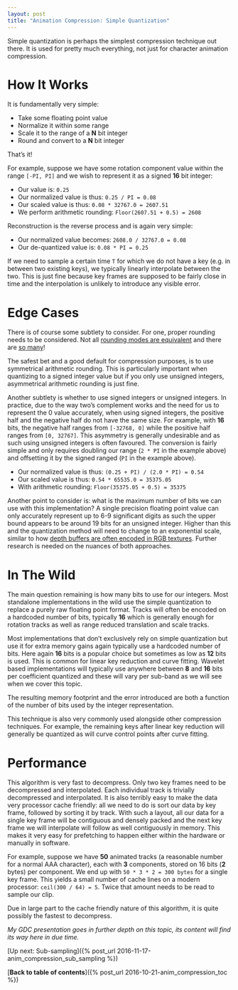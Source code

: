 ```yaml
---
layout: post
title: "Animation Compression: Simple Quantization"
---
```

Simple quantization is perhaps the simplest compression technique out there. It is used for pretty much everything, not just for character animation compression.

# How It Works

It is fundamentally very simple:

*  Take some floating point value
*  Normalize it within some range
*  Scale it to the range of a **N** bit integer
*  Round and convert to a **N** bit integer

That’s it!

For example, suppose we have some rotation component value within the range `[-PI, PI]` and we wish to represent it as a signed **16** bit integer:

*  Our value is: `0.25`
*  Our normalized value is thus: `0.25 / PI = 0.08`
*  Our scaled value is thus: `0.08 * 32767.0 = 2607.51`
*  We perform arithmetic rounding: `Floor(2607.51 + 0.5) = 2608`

Reconstruction is the reverse process and is again very simple:

*  Our normalized value becomes: `2608.0 / 32767.0 = 0.08`
*  Our de-quantized value is: `0.08 * PI = 0.25`

If we need to sample a certain time `T` for which we do not have a key (e.g. in between two existing keys), we typically linearly interpolate between the two. This is just fine because key frames are supposed to be fairly close in time and the interpolation is unlikely to introduce any visible error.

# Edge Cases

There is of course some subtlety to consider. For one, proper rounding needs to be considered. Not all [rounding modes are equivalent](http://number-none.com/product/Scalar%20Quantization/) and there are [so many](http://www.eetimes.com/document.asp?doc_id=1274485)!

The safest bet and a good default for compression purposes, is to use symmetrical arithmetic rounding. This is particularly important when quantizing to a signed integer value but if you only use unsigned integers, asymmetrical arithmetic rounding is just fine.

Another subtlety is whether to use signed integers or unsigned integers. In practice, due to the way two’s complement works and the need for us to represent the 0 value accurately, when using signed integers, the positive half and the negative half do not have the same size. For example, with **16** bits, the negative half ranges from `[-32768, 0]` while the positive half ranges from `[0, 32767]`. This asymmetry is generally undesirable and as such using unsigned integers is often favoured. The conversion is fairly simple and only requires doubling our range (`2 * PI` in the example above) and offsetting it by the signed ranged (`PI` in the example above).

*  Our normalized value is thus: `(0.25 + PI) / (2.0 * PI) = 0.54`
*  Our scaled value is thus: `0.54 * 65535.0 = 35375.05`
*  With arithmetic rounding: `Floor(35375.05 + 0.5) = 35375`

Another point to consider is: what is the maximum number of bits we can use with this implementation? A single precision floating point value can only accurately represent up to 6-9 significant digits as such the upper bound appears to be around 19 bits for an unsigned integer. Higher than this and the quantization method will need to change to an exponential scale, similar to how [depth buffers are often encoded in RGB textures](http://aras-p.info/blog/2009/07/30/encoding-floats-to-rgba-the-final/). Further research is needed on the nuances of both approaches.

# In The Wild

The main question remaining is how many bits to use for our integers. Most standalone implementations in the wild use the simple quantization to replace a purely raw floating point format. Tracks will often be encoded on a hardcoded number of bits, typically **16** which is generally enough for rotation tracks as well as range reduced translation and scale tracks.

Most implementations that don’t exclusively rely on simple quantization but use it for extra memory gains again typically use a hardcoded number of bits. Here again **16** bits is a popular choice but sometimes as low as **12** bits is used. This is common for linear key reduction and curve fitting. Wavelet based implementations will typically use anywhere between **8** and **16** bits per coefficient quantized and these will vary per sub-band as we will see when we cover this topic.

The resulting memory footprint and the error introduced are both a function of the number of bits used by the integer representation.

This technique is also very commonly used alongside other compression techniques. For example, the remaining keys after linear key reduction will generally be quantized as will curve control points after curve fitting.

# Performance

This algorithm is very fast to decompress. Only two key frames need to be decompressed and interpolated. Each individual track is trivially decompressed and interpolated. It is also terribly easy to make the data very processor cache friendly: all we need to do is sort our data by key frame, followed by sorting it by track. With such a layout, all our data for a single key frame will be contiguous and densely packed and the next key frame we will interpolate will follow as well contiguously in memory. This makes it very easy for prefetching to happen either within the hardware or manually in software.

For example, suppose we have **50** animated tracks (a reasonable number for a normal AAA character), each with **3** components, stored on 16 bits (**2** bytes) per component. We end up with `50 * 3 * 2 = 300 bytes` for a single key frame. This yields a small number of cache lines on a modern processor: `ceil(300 / 64) = 5`. Twice that amount needs to be read to sample our clip.

Due in large part to the cache friendly nature of this algorithm, it is quite possibly the fastest to decompress.

*My GDC presentation goes in further depth on this topic, its content will find its way here in due time.*

[Up next: Sub-sampling]({% post_url 2016-11-17-anim_compression_sub_sampling %})

[**Back to table of contents**]({% post_url 2016-10-21-anim_compression_toc %})

